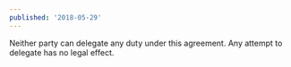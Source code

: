 ```yaml
---
published: '2018-05-29'
---
```


Neither party can delegate any duty under this agreement. Any attempt to delegate has no legal effect.
